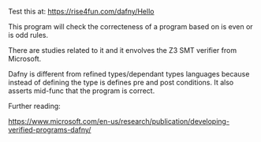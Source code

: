 Test this at: https://rise4fun.com/dafny/Hello

This program will check the correcteness of a program based on is even or is odd rules. 

There are studies related to it and it envolves the Z3 SMT verifier from Microsoft.

Dafny is different from refined types/dependant types languages because instead of defining the type is defines pre and post conditions. It also asserts mid-func that the program is correct. 

Further reading: 

https://www.microsoft.com/en-us/research/publication/developing-verified-programs-dafny/
